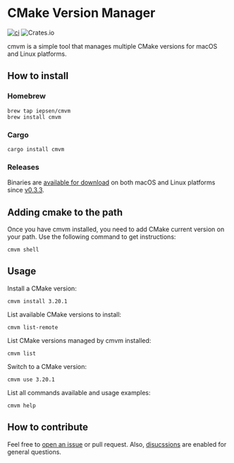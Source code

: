 # CMake Version Manager

[![ci](https://github.com/iepsen/cmvm/actions/workflows/ci.yml/badge.svg)](https://github.com/iepsen/cmvm/actions/workflows/ci.yml) ![Crates.io](https://img.shields.io/crates/v/cmvm)

cmvm is a simple tool that manages multiple CMake versions for macOS and Linux platforms.

## How to install

### Homebrew
```
brew tap iepsen/cmvm
brew install cmvm
```

### Cargo
```
cargo install cmvm
```

### Releases
Binaries are [available for download](https://github.com/iepsen/cmvm/releases) on both macOS and Linux platforms since [v0.3.3](https://github.com/iepsen/cmvm/releases/tag/v0.3.3). 

## Adding cmake to the path
Once you have cmvm installed, you need to add CMake current version on your path. Use the following command to get instructions:
```
cmvm shell
```

## Usage

Install a CMake version:

```
cmvm install 3.20.1
```

List available CMake versions to install:

```
cmvm list-remote
```

List CMake versions managed by cmvm installed:

```
cmvm list
```

Switch to a CMake version:

```
cmvm use 3.20.1
```

List all commands available and usage examples:

```
cmvm help
```

## How to contribute
Feel free to [open an issue](https://github.com/iepsen/cmvm/issues) or pull request. Also, [disucssions](https://github.com/iepsen/cmvm/discussions) are enabled for general questions.
